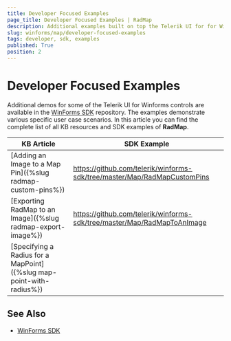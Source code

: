 ```yaml
---
title: Developer Focused Examples
page_title: Developer Focused Examples | RadMap
description: Additional examples built on top the Telerik UI for for WinForms RadMap control.
slug: winforms/map/developer-focused-examples
tags: developer, sdk, examples
published: True
position: 2
---
```


# Developer Focused Examples

Additional demos for some of the Telerik UI for Winforms controls are available in the [WinForms SDK](https://github.com/telerik/winforms-sdk) repository. The examples demonstrate various specific user case scenarios. In this article you can find the complete list of all KB resources and SDK examples of **RadMap**.

|KB Article|SDK Example|
|------|------|
|[Adding an Image to a Map Pin]({%slug radmap-custom-pins%})|https://github.com/telerik/winforms-sdk/tree/master/Map/RadMapCustomPins|
|[Exporting RadMap to an Image]({%slug radmap-export-image%})|https://github.com/telerik/winforms-sdk/tree/master/Map/RadMapToAnImage|
|[Specifying a Radius for a MapPoint]({%slug map-point-with-radius%})||

## See Also

* [WinForms SDK](https://github.com/telerik/winforms-sdk)
